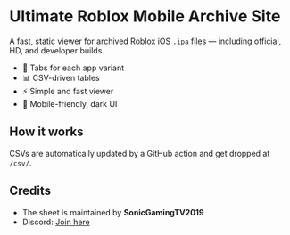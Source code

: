 # Ultimate Roblox Mobile Archive Site

A fast, static viewer for archived Roblox iOS `.ipa` files — including official, HD, and developer builds.

- 📁 Tabs for each app variant  
- 📊 CSV-driven tables  
- ⚡ Simple and fast viewer
- 🌙 Mobile-friendly, dark UI  

## How it works

CSVs are automatically updated by a GitHub action and get dropped at `/csv/`.

## Credits

- The sheet is maintained by **SonicGamingTV2019**  
- Discord: [Join here](https://discord.gg/H2aVU4hDMh)
